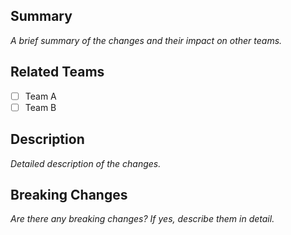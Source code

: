 ## Summary
_A brief summary of the changes and their impact on other teams._

## Related Teams
- [ ] Team A
- [ ] Team B

## Description
_Detailed description of the changes._

## Breaking Changes
_Are there any breaking changes? If yes, describe them in detail._
